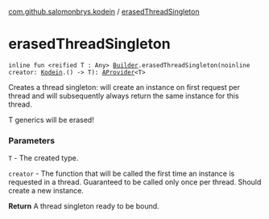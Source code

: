 [com.github.salomonbrys.kodein](index.md) / [erasedThreadSingleton](.)

# erasedThreadSingleton

`inline fun <reified T : Any> `[`Builder`](-kodein/-builder/index.md)`.erasedThreadSingleton(noinline creator: `[`Kodein`](-kodein/index.md)`.() -> T): `[`AProvider`](-a-provider/index.md)`<T>`

Creates a thread singleton: will create an instance on first request per thread and will subsequently always return the same instance for this thread.

T generics will be erased!

### Parameters

`T` - The created type.

`creator` - The function that will be called the first time an instance is requested in a thread. Guaranteed to be called only once per thread. Should create a new instance.

**Return**
A thread singleton ready to be bound.

